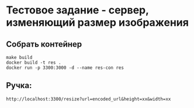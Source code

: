 # Тестовое задание - сервер, изменяющий размер изображения

## Собрать контейнер
```
make build
docker build -t res .
docker run -p 3300:3000 -d --name res-con res 
```

## Ручка:
```
http://localhost:3300/resize?url=encoded_url&height=xx&width=xx
```

